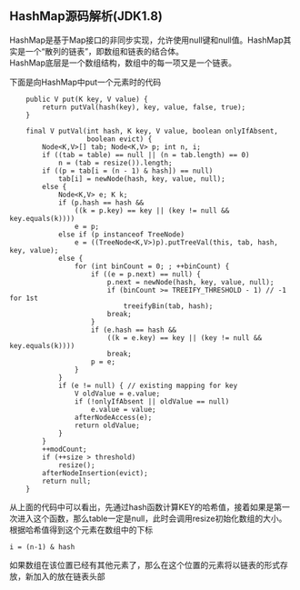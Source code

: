 ## HashMap源码解析(JDK1.8)

HashMap是基于Map接口的非同步实现，允许使用null键和null值。HashMap其实是一个“散列的链表”，即数组和链表的结合体。  
HashMap底层是一个数组结构，数组中的每一项又是一个链表。

下面是向HashMap中put一个元素时的代码
```
    public V put(K key, V value) {
        return putVal(hash(key), key, value, false, true);
    }
    
    final V putVal(int hash, K key, V value, boolean onlyIfAbsent,
                   boolean evict) {
        Node<K,V>[] tab; Node<K,V> p; int n, i;
        if ((tab = table) == null || (n = tab.length) == 0)
            n = (tab = resize()).length;
        if ((p = tab[i = (n - 1) & hash]) == null)
            tab[i] = newNode(hash, key, value, null);
        else {
            Node<K,V> e; K k;
            if (p.hash == hash &&
                ((k = p.key) == key || (key != null && key.equals(k))))
                e = p;
            else if (p instanceof TreeNode)
                e = ((TreeNode<K,V>)p).putTreeVal(this, tab, hash, key, value);
            else {
                for (int binCount = 0; ; ++binCount) {
                    if ((e = p.next) == null) {
                        p.next = newNode(hash, key, value, null);
                        if (binCount >= TREEIFY_THRESHOLD - 1) // -1 for 1st
                            treeifyBin(tab, hash);
                        break;
                    }
                    if (e.hash == hash &&
                        ((k = e.key) == key || (key != null && key.equals(k))))
                        break;
                    p = e;
                }
            }
            if (e != null) { // existing mapping for key
                V oldValue = e.value;
                if (!onlyIfAbsent || oldValue == null)
                    e.value = value;
                afterNodeAccess(e);
                return oldValue;
            }
        }
        ++modCount;
        if (++size > threshold)
            resize();
        afterNodeInsertion(evict);
        return null;
    }
```
从上面的代码中可以看出，先通过hash函数计算KEY的哈希值，接着如果是第一次进入这个函数，那么table一定是null，此时会调用resize初始化数组的大小。
根据哈希值得到这个元素在数组中的下标
```
i = (n-1) & hash
```
如果数组在该位置已经有其他元素了，那么在这个位置的元素将以链表的形式存放，新加入的放在链表头部
